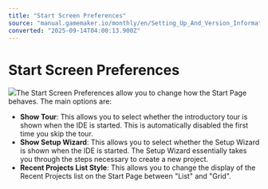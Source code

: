 ```yaml
---
title: "Start Screen Preferences"
source: "manual.gamemaker.io/monthly/en/Setting_Up_And_Version_Information/IDE_Preferences/Start_Screen_Preferences.htm"
converted: "2025-09-14T04:00:13.900Z"
---
```


# Start Screen Preferences

![](../../assets/Images/Setup_And_Version/Preferences/Start_Screen_Preferences.png)The Start Screen Preferences allow you to change how the Start Page behaves. The main options are:

-   **Show Tour**: This allows you to select whether the introductory tour is shown when the IDE is started. This is automatically disabled the first time you skip the tour.
-   **Show Setup Wizard**: This allows you to select whether the Setup Wizard is shown when the IDE is started. The Setup Wizard essentially takes you through the steps necessary to create a new project.
-   **Recent Projects List Style**: This allows you to change the display of the Recent Projects list on the Start Page between "List" and "Grid".